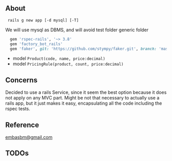## About

``` rails g new app [-d mysql] [-T]```

We will use mysql as DBMS, and will avoid test folder generic folder

```ruby
  gem 'rspec-rails', '~> 3.8'
  gem 'factory_bot_rails'
  gem 'faker', git: 'https://github.com/stympy/faker.git', branch: 'master'
```

- model `Product(code, name, price:decimal)`
- model `PricingRule(product, count, price:decimal)`


## Concerns

Decided to use a rails Service, since it seem the best option because it does not apply on any MVC part.
Might be not that necessary to actually use a rails app, but it just makes it easy, encapsulating all the code including the rspec tests.

## Reference
embasbm@gmail.com
## TODOs
